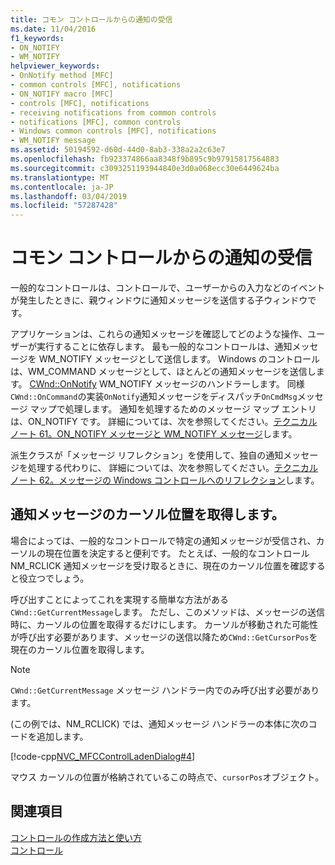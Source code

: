 ```yaml
---
title: コモン コントロールからの通知の受信
ms.date: 11/04/2016
f1_keywords:
- ON_NOTIFY
- WM_NOTIFY
helpviewer_keywords:
- OnNotify method [MFC]
- common controls [MFC], notifications
- ON_NOTIFY macro [MFC]
- controls [MFC], notifications
- receiving notifications from common controls
- notifications [MFC], common controls
- Windows common controls [MFC], notifications
- WM_NOTIFY message
ms.assetid: 50194592-d60d-44d0-8ab3-338a2a2c63e7
ms.openlocfilehash: fb923374866aa8348f9b895c9b97915817564883
ms.sourcegitcommit: c3093251193944840e3d0a068ecc30e6449624ba
ms.translationtype: MT
ms.contentlocale: ja-JP
ms.lasthandoff: 03/04/2019
ms.locfileid: "57287428"
---
```

# <a name="receiving-notification-from-common-controls"></a>コモン コントロールからの通知の受信

一般的なコントロールは、コントロールで、ユーザーからの入力などのイベントが発生したときに、親ウィンドウに通知メッセージを送信する子ウィンドウです。

アプリケーションは、これらの通知メッセージを確認してどのような操作、ユーザーが実行することに依存します。 最も一般的なコントロールは、通知メッセージを WM_NOTIFY メッセージとして送信します。 Windows のコントロールは、WM_COMMAND メッセージとして、ほとんどの通知メッセージを送信します。 [CWnd::OnNotify](../mfc/reference/cwnd-class.md#onnotify) WM_NOTIFY メッセージのハンドラーします。 同様`CWnd::OnCommand`の実装`OnNotify`通知メッセージをディスパッチ`OnCmdMsg`メッセージ マップで処理します。 通知を処理するためのメッセージ マップ エントリは、ON_NOTIFY です。 詳細については、次を参照してください。[テクニカル ノート 61。ON_NOTIFY メッセージと WM_NOTIFY メッセージ](../mfc/tn061-on-notify-and-wm-notify-messages.md)します。

派生クラスが「メッセージ リフレクション」を使用して、独自の通知メッセージを処理する代わりに、 詳細については、次を参照してください。[テクニカル ノート 62。メッセージの Windows コントロールへのリフレクション](../mfc/tn062-message-reflection-for-windows-controls.md)します。

## <a name="retrieving-the-cursor-position-in-a-notification-message"></a>通知メッセージのカーソル位置を取得します。

場合によっては、一般的なコントロールで特定の通知メッセージが受信され、カーソルの現在位置を決定すると便利です。 たとえば、一般的なコントロール NM_RCLICK 通知メッセージを受け取るときに、現在のカーソル位置を確認すると役立つでしょう。

呼び出すことによってこれを実現する簡単な方法がある`CWnd::GetCurrentMessage`します。 ただし、このメソッドは、メッセージの送信時に、カーソルの位置を取得するだけにします。 カーソルが移動された可能性が呼び出す必要があります、メッセージの送信以降ため`CWnd::GetCursorPos`を現在のカーソル位置を取得します。

> [!NOTE]
>  `CWnd::GetCurrentMessage` メッセージ ハンドラー内でのみ呼び出す必要があります。

(この例では、NM_RCLICK) では、通知メッセージ ハンドラーの本体に次のコードを追加します。

[!code-cpp[NVC_MFCControlLadenDialog#4](../mfc/codesnippet/cpp/receiving-notification-from-common-controls_1.cpp)]

マウス カーソルの位置が格納されているこの時点で、`cursorPos`オブジェクト。

## <a name="see-also"></a>関連項目

[コントロールの作成方法と使い方](../mfc/making-and-using-controls.md)<br/>
[コントロール](../mfc/controls-mfc.md)
